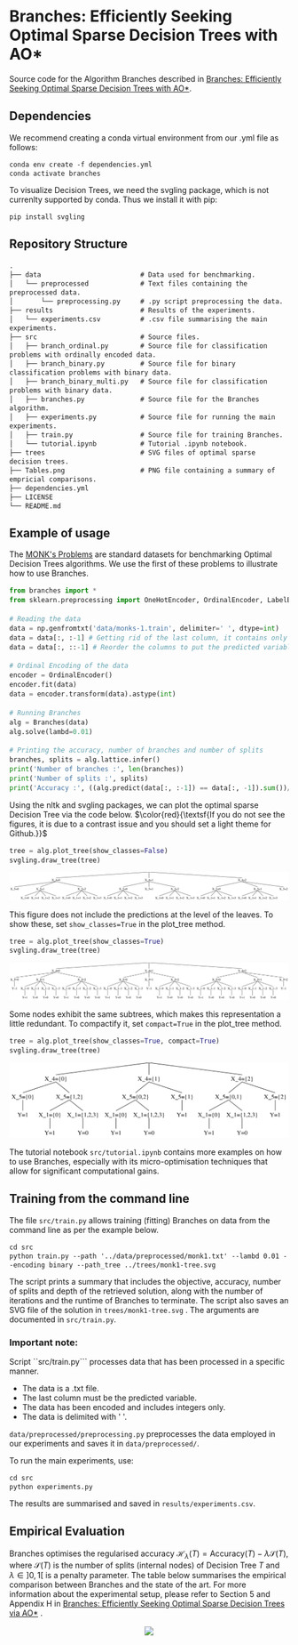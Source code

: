 # Branches: Efficiently Seeking Optimal Sparse Decision Trees with AO*

Source code for the Algorithm Branches described in [Branches: Efficiently Seeking Optimal Sparse Decision Trees with AO*](https://arxiv.org/abs/2406.02175).

## Dependencies

We recommend creating a conda virtual environment from our .yml file as follows:
```
conda env create -f dependencies.yml
conda activate branches
```
To visualize Decision Trees, we need the svgling package, which is not currenlty supported by conda. Thus we install it with pip:
```
pip install svgling
```

## Repository Structure
    .
    ├── data                         # Data used for benchmarking.
    │   └── preprocessed             # Text files containing the preprocessed data.
    │       └── preprocessing.py     # .py script preprocessing the data.
    ├── results                      # Results of the experiments.
    │   └── experiments.csv          # .csv file summarising the main experiments.
    ├── src                          # Source files.
    │   ├── branch_ordinal.py        # Source file for classification problems with ordinally encoded data.
    │   ├── branch_binary.py         # Source file for binary classification problems with binary data.
    │   ├── branch_binary_multi.py   # Source file for classification problems with binary data.
    │   ├── branches.py              # Source file for the Branches algorithm.
    │   ├── experiments.py           # Source file for running the main experiments.
    │   ├── train.py                 # Source file for training Branches.
    │   └── tutorial.ipynb           # Tutorial .ipynb notebook.
    ├── trees                        # SVG files of optimal sparse decision trees.
    ├── Tables.png                   # PNG file containing a summary of empricial comparisons.
    ├── dependencies.yml
    ├── LICENSE
    └── README.md

## Example of usage

The [MONK's Problems](https://archive.ics.uci.edu/dataset/70/monk+s+problems) are standard datasets for benchmarking Optimal Decision Trees algorithms. We use the first of these problems to illustrate how to use Branches.

```python
from branches import *
from sklearn.preprocessing import OneHotEncoder, OrdinalEncoder, LabelEncoder

# Reading the data
data = np.genfromtxt('data/monks-1.train', delimiter=' ', dtype=int)
data = data[:, :-1] # Getting rid of the last column, it contains only ids.
data = data[:, ::-1] # Reorder the columns to put the predicted variable Y at the end.

# Ordinal Encoding of the data
encoder = OrdinalEncoder()
encoder.fit(data)
data = encoder.transform(data).astype(int)

# Running Branches
alg = Branches(data)
alg.solve(lambd=0.01)

# Printing the accuracy, number of branches and number of splits
branches, splits = alg.lattice.infer()
print('Number of branches :', len(branches))
print('Number of splits :', splits)
print('Accuracy :', ((alg.predict(data[:, :-1]) == data[:, -1]).sum())/alg.n_total)
```

Using the nltk and svgling packages, we can plot the optimal sparse Decision Tree via the code below. $\color{red}{\textsf{If you do not see the figures, it is due to a contrast issue and you should set a light theme for Github.}}$

```python
tree = alg.plot_tree(show_classes=False)
svgling.draw_tree(tree)
```

<img src="trees/monk1-o-no_classes.svg">

This figure does not include the predictions at the level of the leaves. To show these, set ```show_classes=True``` in the plot_tree method.

```python
tree = alg.plot_tree(show_classes=True)
svgling.draw_tree(tree)
```

<img src="trees/monk1-o.svg">

Some nodes exhibit the same subtrees, which makes this representation a little redundant. To compactify it, set ```compact=True``` in the plot_tree method.

```python
tree = alg.plot_tree(show_classes=True, compact=True)
svgling.draw_tree(tree)
```

<img src="trees/monk1-o-compact.svg">

The tutorial notebook ```src/tutorial.ipynb``` contains more examples on how to use Branches, especially with its micro-optimisation techniques that allow for significant computational gains.

## Training from the command line

The file ```src/train.py``` allows training (fitting) Branches on data from the command line as per the example below.

```
cd src
python train.py --path '../data/preprocessed/monk1.txt' --lambd 0.01 --encoding binary --path_tree ../trees/monk1-tree.svg
```

The script prints a summary that includes the objective, accuracy, number of splits and depth of the retrieved solution, along with the number of iterations and the runtime of Branches to terminate. The script also saves an SVG file of the solution in ```trees/monk1-tree.svg``` . The arguments are documented in ```src/train.py```.

### Important note:

Script ``src/train.py``` processes data that has been processed in a specific manner. 
- The data is a .txt file.
- The last column must be the predicted variable.
- The data has been encoded and includes integers only.
- The data is delimited with ' '.

```data/preprocessed/preprocessing.py``` preprocesses the data employed in our experiments and saves it in ```data/preprocessed/```.

To run the main experiments, use:

```
cd src
python experiments.py
```

The results are summarised and saved in ```results/experiments.csv```.

## Empirical Evaluation

Branches optimises the regularised accuracy $\mathcal{H}_{\lambda}\left( T\right) = \textrm{Accuracy}\left( T\right) - \lambda \mathcal{S}\left( T\right)$, where $\mathcal{S}\left( T\right)$ is the number of splits (internal nodes) of Decision Tree $T$ and $\lambda \in \left] 0, 1 \right[$ is a penalty parameter. The table below summarises the empirical comparison between Branches and the state of the art. For more information about the experimental setup, please refer to Section 5 and Appendix H in [Branches: Efficiently Seeking Optimal Sparse Decision Trees via AO*](https://arxiv.org/abs/2406.02175) .

<p align="center">
<img align="center" src="Tables.png", width=1000 height=auto/>
</p>




